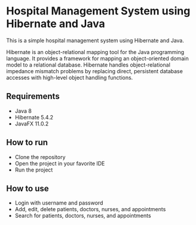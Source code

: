 # Hospital Management System using Hibernate and Java

This is a simple hospital management system using Hibernate and Java.

Hibernate is an object-relational mapping tool for the Java programming language. It provides a framework for mapping an object-oriented domain model to a relational database. Hibernate handles object-relational impedance mismatch problems by replacing direct, persistent database accesses with high-level object handling functions.

## Requirements

- Java 8
- Hibernate 5.4.2
- JavaFX 11.0.2

## How to run

- Clone the repository
- Open the project in your favorite IDE
- Run the project

## How to use

- Login with username and password
- Add, edit, delete patients, doctors, nurses, and appointments
- Search for patients, doctors, nurses, and appointments
